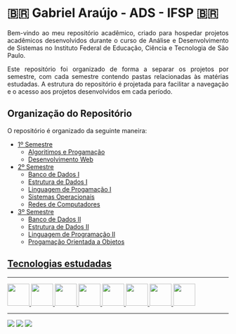 <h1> 🇧🇷 Gabriel Araújo - ADS - IFSP 🇧🇷 </h1>

<div align="justify">
  <p>
    Bem-vindo ao meu repositório acadêmico, criado para hospedar projetos acadêmicos desenvolvidos durante o curso de Análise e Desenvolvimento de Sistemas no Instituto Federal de Educação, Ciência e Tecnologia de São Paulo.
  </p>
  <p>
    Este repositório foi organizado de forma a separar os projetos por semestre, com cada semestre contendo pastas relacionadas às matérias estudadas. A estrutura do repositório é projetada para facilitar a navegação e o   acesso aos projetos desenvolvidos em cada período.
  </p>
</div>

<h2>Organização do Repositório</h2>
O repositório é organizado da seguinte maneira:

<ul>
  <li> <a href="https://github.com/araujoifsp/semestre1-ads">1º Semestre</a>
    <ul>
      <li> <a href="">Algoritimos e Progamação</li>
      <li> <a href="">Desenvolvimento Web</li>
    </ul>
  </li>
  <li> <a href="https://github.com/araujoifsp/semestre2-ads">2º Semestre</a>
    <ul>
      <li> <a href="https://github.com/araujoifsp/semestre2-ads/tree/main/BD1">Banco de Dados I</li>
      <li> <a href="https://github.com/araujoifsp/semestre2-ads/tree/main/ED1">Estrutura de Dados I</li>
      <li> <a href="https://github.com/araujoifsp/semestre2-ads/tree/main/LP1">Linguagem de Progamação I</li>
      <li> <a href="">Sistemas Operacionais</li>
      <li> <a href="">Redes de Computadores</li>
    </ul>
  </li>
  <li> <a href="https://github.com/araujoifsp/semestre3-ads">3º Semestre</a>
    <ul>
      <li> <a href="https://github.com/araujoifsp/semestre3-ads/tree/main/BD2">Banco de Dados II</li>
      <li> <a href="https://github.com/araujoifsp/semestre3-ads/tree/main/ED2">Estrutura de Dados II</li>
      <li> <a href="https://github.com/araujoifsp/semestre3-ads/tree/main/LP2">Linguagem de Programação II</li>
      <li> <a href="https://github.com/araujoifsp/semestre3-ads/tree/main/POO">Progamação Orientada a Objetos</li>
    </ul>
  </li>
</ul>


<h2>Tecnologias estudadas</h2>
<hr>
<div style="display: inline_block">
  <img width='50px' src="https://cdn.jsdelivr.net/gh/devicons/devicon/icons/html5/html5-original.svg" />
  <img width='50px' src="https://cdn.jsdelivr.net/gh/devicons/devicon/icons/css3/css3-original.svg" />
  <img width='50px' src="https://cdn.jsdelivr.net/gh/devicons/devicon/icons/javascript/javascript-original.svg" />
  <img width='50px' src="https://cdn.jsdelivr.net/gh/devicons/devicon/icons/php/php-original.svg" />
  <img width='50px' src="https://cdn.jsdelivr.net/gh/devicons/devicon/icons/mysql/mysql-original.svg" />
  <img width='50px' src="https://cdn.jsdelivr.net/gh/devicons/devicon/icons/python/python-original.svg" />
  <img width='50px' src="https://cdn.jsdelivr.net/gh/devicons/devicon/icons/java/java-original.svg" />
  <img width='50px' src="https://cdn.jsdelivr.net/gh/devicons/devicon/icons/c/c-original.svg" />        
</div>

<hr>
<a href="mailto:araujo.sousa@aluno.ifsp.edu.br" target="_blank"><img src="https://img.shields.io/badge/Gmail-D14836?style=for-the-badge&logo=gmail&logoColor=white"></a>
<a href="https://www.linkedin.com/in/gabriel-a-sousa/" target="_blank"><img src="https://img.shields.io/badge/LinkedIn-0077B5?style=for-the-badge&logo=linkedin&logoColor=white"></a>
<a href="https://github.com/gabrielarjs" target="_blank"><img src="https://img.shields.io/badge/GitHub-100000?style=for-the-badge&logo=github&logoColor=white"></a>
